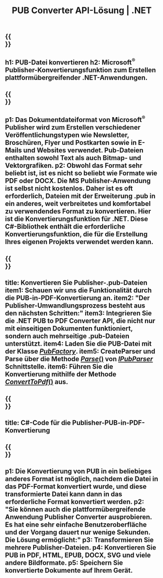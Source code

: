 ﻿---
translation: true
template: /_templates/conversion-net.md
title: PUB Converter API-Lösung | .NET
url: /net/conversion/
description: Konvertieren Sie Microsoft Publisher-Dateien programmgesteuert über die C#-Bibliothek. Einfache API-Lösung zum Erstellen Ihres PUB-Konverter-.NET-Projekts.
metakeywords: Pub-Net-Konverter, Pub-Datei-Netto konvertieren, Pub-C#-Konverter, Pub-Datei-C# konvertieren
family: pub
platformtag: net
feature: conversion
---

{{<section banner>}}
---
h1: PUB-Datei konvertieren
h2: Microsoft<sup>®</sup> Publisher-Konvertierungsfunktion zum Erstellen plattformübergreifender .NET-Anwendungen.
---

{{<section overview>}}
---
p1: Das Dokumentdateiformat von Microsoft<sup>®</sup> Publisher wird zum Erstellen verschiedener Veröffentlichungstypen wie Newsletter, Broschüren, Flyer und Postkarten sowie in E-Mails und Websites verwendet. Pub-Dateien enthalten sowohl Text als auch Bitmap- und Vektorgrafiken.
p2: Obwohl das Format sehr beliebt ist, ist es nicht so beliebt wie Formate wie PDF oder DOCX. Die MS Publisher-Anwendung ist selbst nicht kostenlos. Daher ist es oft erforderlich, Dateien mit der Erweiterung .pub in ein anderes, weit verbreitetes und komfortabel zu verwendendes Format zu konvertieren. Hier ist die Konvertierungsfunktion für .NET. Diese C#-Bibliothek enthält die erforderliche Konvertierungsfunktion, die für die Erstellung Ihres eigenen Projekts verwendet werden kann.
---

{{<section feature1>}}
---
title: Konvertieren Sie Publisher-.pub-Dateien
item1: Schauen wir uns die Funktionalität durch die PUB-in-PDF-Konvertierung an.
item2: "Der Publisher-Umwandlungsprozess besteht aus den nächsten Schritten:"
item3: Integrieren Sie die .NET PUB to PDF Converter API, die nicht nur mit einseitigen Dokumenten funktioniert, sondern auch mehrseitige .pub-Dateien unterstützt.
item4: Laden Sie die PUB-Datei mit der Klasse [*PubFactory*](https://reference.aspose.com/pub/net/aspose.pub/pubfactory/).
item5: CreateParser und Parse über die Methode [*Parse*()](https://reference.aspose.com/pub/net/aspose.pub/ipubparser/parse/) von [*IPubParser*](https://reference.aspose.com/pub/net/aspose.pub/ipubparser/) Schnittstelle.
item6: Führen Sie die Konvertierung mithilfe der Methode [*ConvertToPdf*()](https://reference.aspose.com/pub/net/aspose.pub/ipdfconverter/converttopdf/) aus.
---

{{<section codeexample>}}
---
title: C#-Code für die Publisher-PUB-in-PDF-Konvertierung
---

{{<section summary>}}
---
p1: Die Konvertierung von PUB in ein beliebiges anderes Format ist möglich, nachdem die Datei in das PDF-Format konvertiert wurde, und diese transformierte Datei kann dann in das erforderliche Format konvertiert werden.
p2: "Sie können auch die plattformübergreifende Anwendung Publisher Converter ausprobieren. Es hat eine sehr einfache Benutzeroberfläche und der Vorgang dauert nur wenige Sekunden. Die Lösung ermöglicht:"
p3: Transformieren Sie mehrere Publisher-Dateien.
p4: Konvertieren Sie PUB in PDF, HTML, EPUB, DOCX, SVG und viele andere Bildformate.
p5: Speichern Sie konvertierte Dokumente auf Ihrem Gerät.
---
